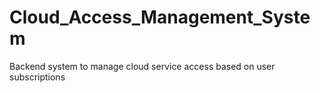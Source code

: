 # Cloud_Access_Management_System
Backend system to manage cloud service access based on user subscriptions
